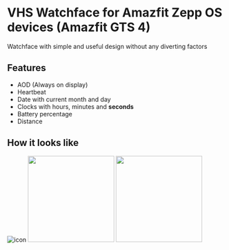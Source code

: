 # VHS Watchface for Amazfit Zepp OS devices (Amazfit GTS 4)

Watchface with simple and useful design without any diverting factors

## Features
- AOD (Always on display)
- Heartbeat
- Date with current month and day
- Clocks with hours, minutes and **seconds**
- Battery percentage
- Distance

## How it looks like

![icon](https://github.com/user-attachments/assets/d4dc14c4-ddb9-4b09-b463-9fd47a19d637)
<img src="https://github.com/user-attachments/assets/9158e9f6-2234-40ca-b5cf-727f86ff8767" height=200>
<img src="https://github.com/user-attachments/assets/2c77cb6f-9639-4c7f-8ef2-38d1e17ae81b" height=200>
